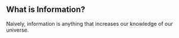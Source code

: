 ## What is Information?
Naively, information is anything that increases our knowledge of our universe.
